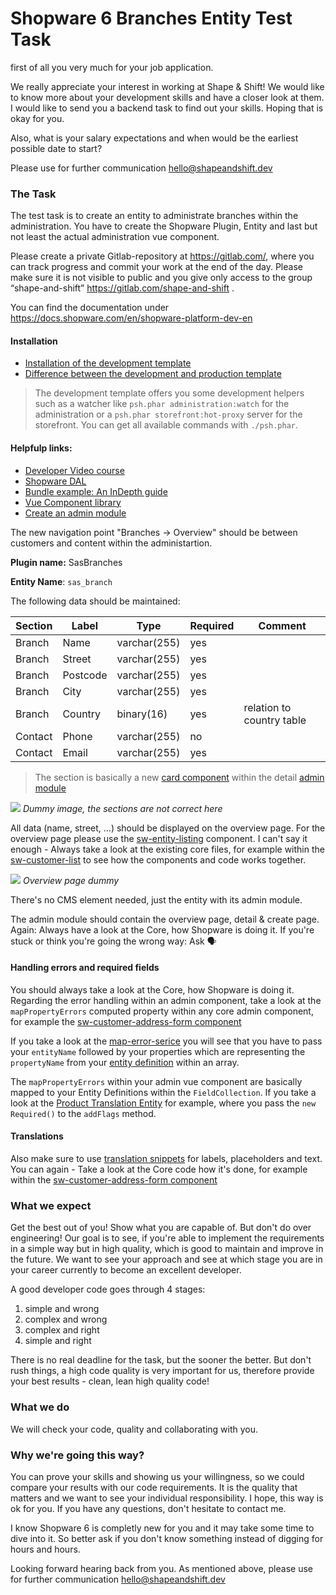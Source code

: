 # Shopware 6 Branches Entity Test Task

first of all  you very much for your job application. 

We really appreciate your interest in working at Shape & Shift! We would like to know more about your development skills and have a closer look at them. I would like to send you a backend task to find out your skills. Hoping that is okay for you.

Also, what is your salary expectations and when would be the earliest possible date to start?

Please use for further communication hello@shapeandshift.dev

### The Task
The test task is to create an entity to administrate branches within the administration.
You have to create the Shopware Plugin, Entity and last but not least the actual administration vue component.

Please create a private Gitlab-repository at https://gitlab.com/, where you can track progress and commit your work at the end of the day. Please make sure it is not visible to public and you give only access to the group “shape-and-shift” https://gitlab.com/shape-and-shift .

You can find the documentation under https://docs.shopware.com/en/shopware-platform-dev-en

#### Installation
- [Installation of the development template](https://docs.shopware.com/en/shopware-platform-dev-en/system-guide/installation?category=shopware-platform-dev-en/system-guide)
- [Difference between the development and production template](https://www.p16r.nl/2020-08-28-shopware-6-development-versus-production-template/)

> The development template offers you some development helpers such as a watcher like `psh.phar administration:watch` for the administration or a `psh.phar storefront:hot-proxy` server for the storefront. You can get all available commands with `./psh.phar`.

#### Helpfulp links:
- [Developer Video course](https://academy.shopware.com/collections?category=developer-sw6)
- [Shopware DAL](https://docs.shopware.com/en/shopware-platform-dev-en/developer-guide/database?category=shopware-platform-dev-en/developer-guide)
- [Bundle example: An InDepth guide](https://docs.shopware.com/en/shopware-platform-dev-en/how-to/indepth-guide-bundle)
- [Vue Component library](https://component-library.shopware.com/)
- [Create an admin module](https://docs.shopware.com/en/shopware-platform-dev-en/how-to/custom-module?category=shopware-platform-dev-en/how-to)

The new navigation point "Branches -> Overview" should be between customers and content within the administartion.

**Plugin name:** SasBranches

**Entity Name**: `sas_branch`

The following data should be maintained:

| Section | Label | Type | Required | Comment |
|-|-|-|-|-|
| Branch | Name | varchar(255) | yes |  |
| Branch | Street | varchar(255) | yes |  |
| Branch | Postcode | varchar(255) | yes |  |
| Branch | City | varchar(255) | yes |  |
| Branch | Country | binary(16) | yes | relation to country table |
| Contact | Phone | varchar(255) | no |  |
| Contact | Email | varchar(255) | yes |  |

> The section is basically a new [card component](https://component-library.shopware.com/components/sw-card) within the detail [admin module](https://docs.shopware.com/en/shopware-platform-dev-en/how-to/custom-module?category=shopware-platform-dev-en/how-to)

![](https://res.cloudinary.com/dtgdh7noz/image/upload/v1607674279/Bildschirmfoto_2020-12-11_um_10.10.06_tn5zfx.png)
*Dummy image, the sections are not correct here*

All data (name, street, ...) should be displayed on the overview page.
For the overview page please use the [sw-entity-listing](https://component-library.shopware.com/components/sw-entity-listing) component.
I can't say it enough - Always take a look at the existing core files, for example within the [sw-customer-list](https://github.com/shopware/platform/blob/master/src/Administration/Resources/app/administration/src/module/sw-customer/page/sw-customer-list/sw-customer-list.html.twig#L54) to see how the components and code works together.

![](https://res.cloudinary.com/dtgdh7noz/image/upload/v1607774042/Bildschirmfoto_2020-12-12_um_13.53.02_vfdvw9.png)
*Overview page dummy*

There's no CMS element needed, just the entity with its admin module.

The admin module should contain the overview page, detail & create page. Again: Always have a look at the Core, how Shopware is doing it.
If you're stuck or think you're going the wrong way: Ask 🗣️

#### Handling errors and required fields
You should always take a look at the Core, how Shopware is doing it.
Regarding the error handling within an admin component, take a look at the `mapPropertyErrors` computed property within any core admin component, for example the [sw-customer-address-form component](https://github.com/shopware/platform/blob/605efce89aa6be1566e842ed0582c4810f331c70/src/Administration/Resources/app/administration/src/module/sw-customer/component/sw-customer-address-form/index.js#L52-L67 )

If you take a look at the [map-error-serice](https://github.com/shopware/platform/blob/c5a981c9ca9ede2afe8eae5b0f0a6c861000b79c/src/Administration/Resources/app/administration/src/app/service/map-errors.service.js#L20) you will see that you have to pass your `entityName` followed by your properties which are representing the `propertyName` from your [entity definition](https://github.com/shopware/platform/blob/c4abfdc17d4583d3efd76498be395f5ec376828d/src/Core/Content/Product/Aggregate/ProductTranslation/ProductTranslationDefinition.php#L52-L59) within an array.

The `mapPropertyErrors` within your admin vue component are basically mapped to your Entity Definitions within the `FieldCollection`. If you take a look at the [Product Translation Entity](https://github.com/shopware/platform/blob/c4abfdc17d4583d3efd76498be395f5ec376828d/src/Core/Content/Product/Aggregate/ProductTranslation/ProductTranslationDefinition.php#L53) for example, where you pass the `new Required()` to the `addFlags` method.

#### Translations

Also make sure to use [translation snippets](https://docs.shopware.com/en/shopware-platform-dev-en/developer-guide/storefront/snippets) for labels, placeholders and text. 
You can again - Take a look at the Core code how it's done, for example within the [sw-customer-address-form component](https://github.com/shopware/platform/blob/605efce89aa6be1566e842ed0582c4810f331c70/src/Administration/Resources/app/administration/src/module/sw-customer/component/sw-customer-address-form/sw-customer-address-form.html.twig#L10)

### What we expect
Get the best out of you! Show what you are capable of. But don't do over engineering! Our goal is to see, if you're able to implement the requirements in a simple way but in high quality, which is good to maintain and improve in the future. We want to see your approach and see at which stage you are in your career currently to become an excellent developer.

A good developer code goes through 4 stages:
1. simple and wrong
2. complex and wrong
3. complex and right
4. simple and right

There is no real deadline for the task, but the sooner the better. But don't rush things, a high code quality is very important for us, therefore provide your best results - clean, lean high quality code!


### What we do
We will check your code, quality and collaborating with you.

###  Why we're going this way?
You can prove your skills and showing us your willingness, so we could compare your results with our code requirements. It is the quality that matters and we want to see your individual responsibility. I hope, this way is ok for you. If you have any questions, don't hesitate to contact me.

I know Shopware 6 is completly new for you and it may take some time to dive into it. So better ask if you don't know something instead of digging for hours and hours.

Looking forward hearing back from you.
As mentioned above, please use for further communication hello@shapeandshift.dev
